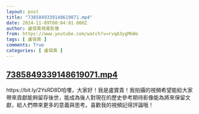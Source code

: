 ```yaml
---
layout: post
title: "7385849339148619071.mp4"
date: 2024-11-09T00:04:01.000Z
author: 盧保貴視覺影像
from: https://www.youtube.com/watch?v=rvqA3ygMkWo
tags: [ 盧保貴 ]
comments: True
categories: [ 盧保貴 ]
---
```

<!--1731110641000-->
[7385849339148619071.mp4](https://www.youtube.com/watch?v=rvqA3ygMkWo)
------

<div>
https://bit.ly/2YsRD8D哈嘍，大家好！我是盧寶貴！我拍攝的視頻希望能給大家帶來貢獻能夠留存後世，能成為後人對現在的歷史參考期待影像能為將來保留文獻，給人們帶來更多的意義與思考。喜歡我的視頻記得評論哦！
</div>
